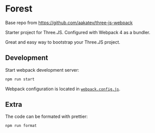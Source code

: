 # Forest

Base repo from <https://github.com/aakatev/three-js-webpack>

Starter project for Three.JS. Configured with Webpack 4 as a bundler.

Great and easy way to bootstrap your Three.JS project.

## Development

Start webpack development server:

```bash
npm run start
```

Webpack configuration is located in [`webpack.config.js`](webpack.config.js).

## Extra

The code can be formated with prettier:

```bash
npm run format
```
